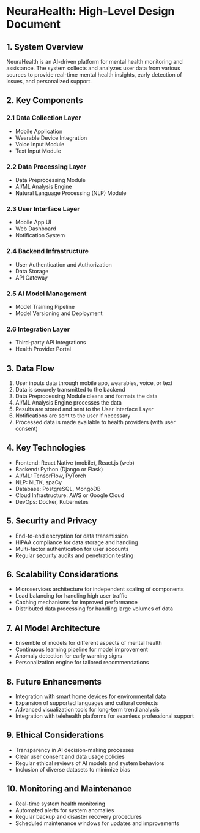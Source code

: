 # NeuraHealth: High-Level Design Document

## 1. System Overview

NeuraHealth is an AI-driven platform for mental health monitoring and assistance. The system collects and analyzes user data from various sources to provide real-time mental health insights, early detection of issues, and personalized support.

## 2. Key Components

### 2.1 Data Collection Layer
- Mobile Application
- Wearable Device Integration
- Voice Input Module
- Text Input Module

### 2.2 Data Processing Layer
- Data Preprocessing Module
- AI/ML Analysis Engine
- Natural Language Processing (NLP) Module

### 2.3 User Interface Layer
- Mobile App UI
- Web Dashboard
- Notification System

### 2.4 Backend Infrastructure
- User Authentication and Authorization
- Data Storage
- API Gateway

### 2.5 AI Model Management
- Model Training Pipeline
- Model Versioning and Deployment

### 2.6 Integration Layer
- Third-party API Integrations
- Health Provider Portal

## 3. Data Flow

1. User inputs data through mobile app, wearables, voice, or text
2. Data is securely transmitted to the backend
3. Data Preprocessing Module cleans and formats the data
4. AI/ML Analysis Engine processes the data
5. Results are stored and sent to the User Interface Layer
6. Notifications are sent to the user if necessary
7. Processed data is made available to health providers (with user consent)

## 4. Key Technologies

- Frontend: React Native (mobile), React.js (web)
- Backend: Python (Django or Flask)
- AI/ML: TensorFlow, PyTorch
- NLP: NLTK, spaCy
- Database: PostgreSQL, MongoDB
- Cloud Infrastructure: AWS or Google Cloud
- DevOps: Docker, Kubernetes

## 5. Security and Privacy

- End-to-end encryption for data transmission
- HIPAA compliance for data storage and handling
- Multi-factor authentication for user accounts
- Regular security audits and penetration testing

## 6. Scalability Considerations

- Microservices architecture for independent scaling of components
- Load balancing for handling high user traffic
- Caching mechanisms for improved performance
- Distributed data processing for handling large volumes of data

## 7. AI Model Architecture

- Ensemble of models for different aspects of mental health
- Continuous learning pipeline for model improvement
- Anomaly detection for early warning signs
- Personalization engine for tailored recommendations

## 8. Future Enhancements

- Integration with smart home devices for environmental data
- Expansion of supported languages and cultural contexts
- Advanced visualization tools for long-term trend analysis
- Integration with telehealth platforms for seamless professional support

## 9. Ethical Considerations

- Transparency in AI decision-making processes
- Clear user consent and data usage policies
- Regular ethical reviews of AI models and system behaviors
- Inclusion of diverse datasets to minimize bias

## 10. Monitoring and Maintenance

- Real-time system health monitoring
- Automated alerts for system anomalies
- Regular backup and disaster recovery procedures
- Scheduled maintenance windows for updates and improvements


